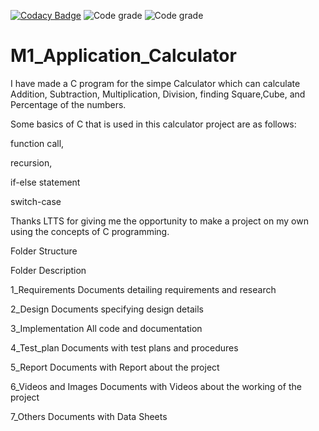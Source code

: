 [![Codacy Badge](https://app.codacy.com/project/badge/Grade/347195fe10ec4698bcae9ad0ffb402e1)](https://www.codacy.com/gh/lokesh23799/M1_Calculator_Application/dashboard?utm_source=github.com&amp;utm_medium=referral&amp;utm_content=lokesh23799/M1_Calculator_Application&amp;utm_campaign=Badge_Grade)
![Code grade](https://api.codiga.io/project/31069/score/svg)
![Code grade](https://api.codiga.io/project/31069/status/svg)
# M1_Application_Calculator
I have made a C program for the simpe Calculator which can calculate Addition, Subtraction, Multiplication, Division, finding Square,Cube, and Percentage of the numbers.

Some basics of C that is used in this calculator project are as follows:

function call,

recursion,

if-else statement

switch-case

Thanks LTTS for giving me the opportunity to make a project on my own using the concepts of C programming.




Folder Structure



Folder	Description


1_Requirements	                 Documents detailing requirements and research


2_Design	                       Documents specifying design details


3_Implementation	               All code and documentation


4_Test_plan	                     Documents with test plans and procedures


5_Report	                       Documents with Report about the project


6_Videos and Images	             Documents with Videos about the working of the project


7_Others	                       Documents with Data Sheets
